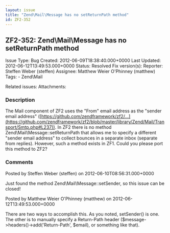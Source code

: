 ```yaml
---
layout: issue
title: "Zend\Mail\Message has no setReturnPath method"
id: ZF2-352
---
```


ZF2-352: Zend\\Mail\\Message has no setReturnPath method
--------------------------------------------------------

 Issue Type: Bug Created: 2012-06-09T18:38:40.000+0000 Last Updated: 2012-06-12T13:49:53.000+0000 Status: Resolved Fix version(s): 
 Reporter:  Steffen Weber (steffen)  Assignee:  Matthew Weier O'Phinney (matthew)  Tags: - Zend\\Mail
 
 Related issues: 
 Attachments: 
### Description

The Mail component of ZF2 uses the "From" email address as the "sender email address" ([https://github.com/zendframework/zf2/…](https://github.com/zendframework/zf2/blob/master/library/Zend/Mail/Transport/Smtp.php#L237)). In ZF2 there is no method Zend\\Mail\\Message::setReturnPath that allows me to specify a different "sender email address" to collect bounces in a separate inbox (separate from replies). However, such a method exists in ZF1. Could you please port this method to ZF2?

 

 

### Comments

Posted by Steffen Weber (steffen) on 2012-06-10T08:56:31.000+0000

Just found the method Zend\\Mail\\Message::setSender, so this issue can be closed!

 

 

Posted by Matthew Weier O'Phinney (matthew) on 2012-06-12T13:49:53.000+0000

There are two ways to accomplish this. As you noted, setSender() is one. The other is to manually specify a Return-Path header ($message->headers()->add('Return-Path', $email), or something like that).

 

 